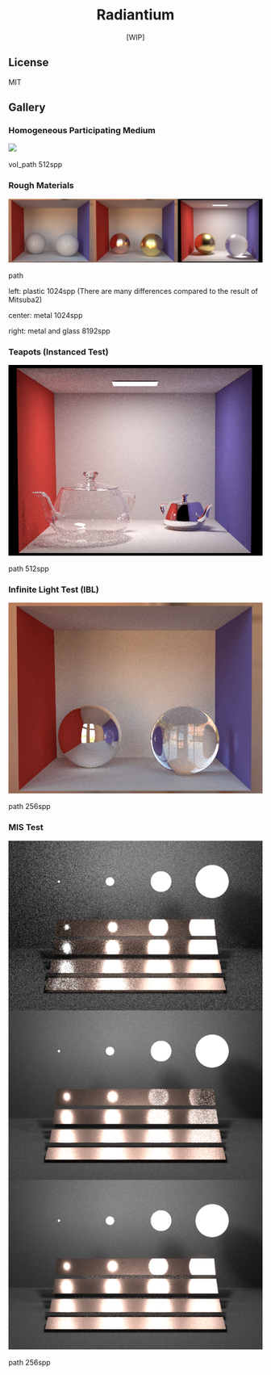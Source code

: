 <h1 align="center">Radiantium</h1>
<p align="center">[WIP]</p>

## License

MIT

## Gallery

### Homogeneous Participating Medium

<img src="Gallery/participating_media.png"  />

vol_path 512spp

### Rough Materials

<img src="Gallery/material.png"  />

path

left: plastic 1024spp (There are many differences compared to the result of Mitsuba2)

center: metal 1024spp

right: metal and glass 8192spp

### Teapots (Instanced Test)

<img src="Gallery/teapot.png"  />

path 512spp

### Infinite Light Test (IBL)

<img src="Gallery/ibl_test.png"  />

path 256spp

### MIS Test

<img src="Gallery/sample_compare.png"  />

path 256spp